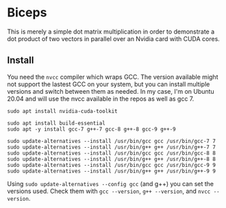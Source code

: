 # Biceps

This is merely a simple dot matrix multiplication in order to demonstrate a 
dot product of two vectors in parallel over an Nvidia card with CUDA cores.

## Install

You need the `nvcc` compiler which wraps GCC. The version available might 
not support the lastest GCC on your system, but you can install multiple 
versions and switch between them as needed. In my case, I'm on Ubuntu 20.04 
and will use the nvcc available in the repos as well as gcc 7.

```
sudo apt install nvidia-cuda-toolkit

sudo apt install build-essential
sudo apt -y install gcc-7 g++-7 gcc-8 g++-8 gcc-9 g++-9

sudo update-alternatives --install /usr/bin/gcc gcc /usr/bin/gcc-7 7
sudo update-alternatives --install /usr/bin/g++ g++ /usr/bin/g++-7 7
sudo update-alternatives --install /usr/bin/gcc gcc /usr/bin/gcc-8 8
sudo update-alternatives --install /usr/bin/g++ g++ /usr/bin/g++-8 8
sudo update-alternatives --install /usr/bin/gcc gcc /usr/bin/gcc-9 9
sudo update-alternatives --install /usr/bin/g++ g++ /usr/bin/g++-9 9
```

Using `sudo update-alternatives --config gcc` (and g++) you can set the 
versions used. Check them with `gcc --version`, `g++ --version`, and 
`nvcc --version`.
